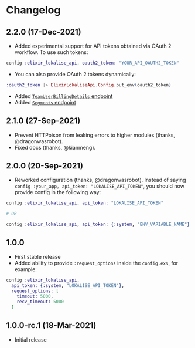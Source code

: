 # Changelog

## 2.2.0 (17-Dec-2021)

* Added experimental support for API tokens obtained via OAuth 2 workflow. To use such tokens:

```elixir
config :elixir_lokalise_api, oauth2_token: "YOUR_API_OAUTH2_TOKEN"
```

* You can also provide OAuth 2 tokens dynamically:

```elixir
:oauth2_token |> ElixirLokaliseApi.Config.put_env(oauth2_token)
```

* Added [`TeamUserBillingDetails` endpoint](https://lokalise.github.io/elixir-lokalise-api/api/team-user-billing-details)
* Added [`Segments` endpoint](https://lokalise.github.io/elixir-lokalise-api/api/segments)

## 2.1.0 (27-Sep-2021)

* Prevent HTTPoison from leaking errors to higher modules (thanks, @dragonwasrobot).
* Fixed docs (thanks, @kianmeng).

## 2.0.0 (20-Sep-2021)

* Reworked configuration (thanks, @dragonwasrobot). Instead of saying `config :your_app, api_token: "LOKALISE_API_TOKEN"`, you should now provide config in the following way:

```elixir
config :elixir_lokalise_api, api_token: "LOKALISE_API_TOKEN"

# OR

config :elixir_lokalise_api, api_token: {:system, "ENV_VARIABLE_NAME"} # for env variables
```

## 1.0.0

* First stable release
* Added ability to provide `:request_options` inside the `config.exs`, for example:

```elixir
config :elixir_lokalise_api,
  api_token: {:system, "LOKALISE_API_TOKEN"},
  request_options: [
    timeout: 5000,
    recv_timeout: 5000
  ]
```

## 1.0.0-rc.1 (18-Mar-2021)

* Initial release